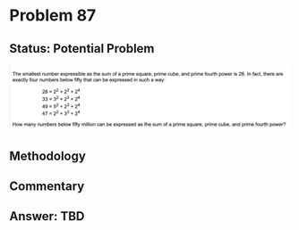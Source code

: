 # Problem 87

## Status: Potential Problem

![problem-87](https://github.com/dvb2017/project-euler/blob/main/problem-87/problem-87.png)

## Methodology


## Commentary


## Answer: TBD
